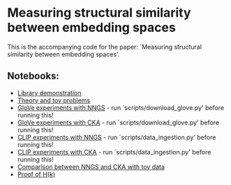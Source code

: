 # Measuring structural similarity between embedding spaces

This is the accompanying code for the paper: `Measuring structural similarity between embedding spaces'.

## Notebooks:

* [Library demonstration](notebooks/library_demo.ipynb)
* [Theory and toy problems](notebooks/theory_and_toy_problems.ipynb)
* [GloVe experiments with NNGS](notebooks/glove300.ipynb) - run `scripts/download_glove.py' before running this!
* [GloVe experiments with CKA](notebooks/glove300_cka.ipynb) - run `scripts/download_glove.py' before running this!
* [CLIP experiments with NNGS](notebooks/zeroshot_clip.ipynb) - run `scripts/data_ingestion.py' before running this!
* [CLIP experiments with CKA](notebooks/zeroshot_clip_cka.ipynb) - run `scripts/data_ingestion.py' before running this!
* [Comparison between NNGS and CKA with toy data](notebooks/comparing_similarities.ipynb)
* [Proof of H(k)](notebooks/hypergeometric_bound.ipynb)
